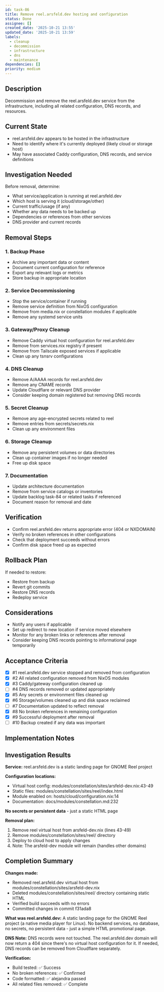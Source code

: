 ```yaml
---
id: task-86
title: Remove reel.arsfeld.dev hosting and configuration
status: Done
assignee: []
created_date: '2025-10-21 13:55'
updated_date: '2025-10-21 13:59'
labels:
  - cleanup
  - decommission
  - infrastructure
  - dns
  - maintenance
dependencies: []
priority: medium
---
```


## Description

<!-- SECTION:DESCRIPTION:BEGIN -->
Decommission and remove the reel.arsfeld.dev service from the infrastructure, including all related configuration, DNS records, and resources.

## Current State
- reel.arsfeld.dev appears to be hosted in the infrastructure
- Need to identify where it's currently deployed (likely cloud or storage host)
- May have associated Caddy configuration, DNS records, and service definitions

## Investigation Needed
Before removal, determine:
- What service/application is running at reel.arsfeld.dev
- Which host is serving it (cloud/storage/other)
- Current traffic/usage (if any)
- Whether any data needs to be backed up
- Dependencies or references from other services
- DNS provider and current records

## Removal Steps

### 1. Backup Phase
- Archive any important data or content
- Document current configuration for reference
- Export any relevant logs or metrics
- Store backup in appropriate location

### 2. Service Decommissioning
- Stop the service/container if running
- Remove service definition from NixOS configuration
- Remove from media.nix or constellation modules if applicable
- Remove any systemd service units

### 3. Gateway/Proxy Cleanup
- Remove Caddy virtual host configuration for reel.arsfeld.dev
- Remove from services.nix registry if present
- Remove from Tailscale exposed services if applicable
- Clean up any tsnsrv configurations

### 4. DNS Cleanup
- Remove A/AAAA records for reel.arsfeld.dev
- Remove any CNAME records
- Update Cloudflare or relevant DNS provider
- Consider keeping domain registered but removing DNS records

### 5. Secret Cleanup
- Remove any age-encrypted secrets related to reel
- Remove entries from secrets/secrets.nix
- Clean up any environment files

### 6. Storage Cleanup
- Remove any persistent volumes or data directories
- Clean up container images if no longer needed
- Free up disk space

### 7. Documentation
- Update architecture documentation
- Remove from service catalogs or inventories
- Update backlog task-84 or related tasks if referenced
- Document reason for removal and date

## Verification
- Confirm reel.arsfeld.dev returns appropriate error (404 or NXDOMAIN)
- Verify no broken references in other configurations
- Check that deployment succeeds without errors
- Confirm disk space freed up as expected

## Rollback Plan
If needed to restore:
- Restore from backup
- Revert git commits
- Restore DNS records
- Redeploy service

## Considerations
- Notify any users if applicable
- Set up redirect to new location if service moved elsewhere
- Monitor for any broken links or references after removal
- Consider keeping DNS records pointing to informational page temporarily
<!-- SECTION:DESCRIPTION:END -->

## Acceptance Criteria
<!-- AC:BEGIN -->
- [x] #1 reel.arsfeld.dev service stopped and removed from configuration
- [x] #2 All related configuration removed from NixOS modules
- [x] #3 Caddy/gateway configuration cleaned up
- [ ] #4 DNS records removed or updated appropriately
- [x] #5 Any secrets or environment files cleaned up
- [x] #6 Storage/volumes cleaned up and disk space reclaimed
- [ ] #7 Documentation updated to reflect removal
- [x] #8 No broken references in remaining configuration
- [x] #9 Successful deployment after removal
- [ ] #10 Backup created if any data was important
<!-- AC:END -->

## Implementation Notes

<!-- SECTION:NOTES:BEGIN -->
## Investigation Results

**Service:** reel.arsfeld.dev is a static landing page for GNOME Reel project

**Configuration locations:**
- Virtual host config: modules/constellation/sites/arsfeld-dev.nix:43-49
- Static files: modules/constellation/sites/reel/index.html
- Module enabled on: hosts/cloud/configuration.nix:14
- Documentation: docs/modules/constellation.md:232

**No secrets or persistent data** - just a static HTML page

**Removal plan:**
1. Remove reel virtual host from arsfeld-dev.nix (lines 43-49)
2. Remove modules/constellation/sites/reel/ directory
3. Deploy to cloud host to apply changes
4. Note: The arsfeld-dev module will remain (handles other domains)

## Completion Summary

**Changes made:**
- Removed reel.arsfeld.dev virtual host from modules/constellation/sites/arsfeld-dev.nix
- Deleted modules/constellation/sites/reel/ directory containing static HTML
- Verified build succeeds with no errors
- Committed changes in commit f31ada8

**What was reel.arsfeld.dev:**
A static landing page for the GNOME Reel project (a native media player for Linux). No backend services, no database, no secrets, no persistent data - just a simple HTML promotional page.

**DNS Note:**
DNS records were not touched. The reel.arsfeld.dev domain will now return a 404 since there's no virtual host configuration for it. If needed, DNS records can be removed from Cloudflare separately.

**Verification:**
- Build tested: ✅ Success
- No broken references: ✅ Confirmed
- Code formatted: ✅ alejandra passed
- All related files removed: ✅ Complete
<!-- SECTION:NOTES:END -->
